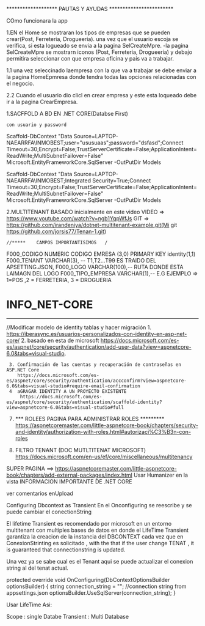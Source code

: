 ******************* PAUTAS Y AYUDAS ************************

COmo funcionara la app

1.EN el Home se mostraran los tipos de empresas que se pueden crear(Post, Ferreteria, Drogueeria).
  una vez que el usuario escoja se verifica, si esta logueado se envia a la pagina SelCreateMpre.
-la pagina SelCreateMpre se mostrarn iconos (Post, Ferreteria, Drogueeria) y debajo permitira seleccionar con que empresa oficina y pais va a trabajar.

  1.1 una vez seleccinado laempresa con la que va a trabajar se debe enviar a la pagina HomeEpmresa donde tendra todas       las opciones relacionadas con el negocio.
  
  2.2 Cuando el usuario dio clicl en crear empresa y este esta loqueado debe ir a la pagina CrearEmpresa.
   



1.SACFFOLD A BD EN .NET CORE(Databse First)

    con usuario y password
  
  Scaffold-DbContext "Data Source=LAPTOP-NAEARRFA\INMOBEST;user="ususuaas";password="dsfasd";Connect Timeout=30;Encrypt=False;TrustServerCertificate=False;ApplicationIntent=ReadWrite;MultiSubnetFailover=False" Microsoft.EntityFrameworkCore.SqlServer -OutPutDir Models  
  
  Scaffold-DbContext "Data Source=LAPTOP-NAEARRFA\INMOBEST;Integrated Security=True;Connect Timeout=30;Encrypt=False;TrustServerCertificate=False;ApplicationIntent=ReadWrite;MultiSubnetFailover=False" Microsoft.EntityFrameworkCore.SqlServer -OutPutDir Models

2.MULTITENANT 
  BASADO inicialmente en este video
    VIDEO => https://www.youtube.com/watch?v=ngb1YqpWfJs
    GIT => https://github.com/irandeniya/dotnet-multitenant-example.git(Mi git https://github.com/jorsis77/Tenan-1.git)

    //*****    CAMPOS IMPORTANTISIMOS   /
 F000_CODIGO NUMERIC   CODIGO EMRESA  (3,0) PRIMARY KEY identity(1,1)   
 F000_TENANT VARCHAR(3), -- T1,T2...T99 ES TRAIDO DEL APSETTING.JSON,
 F000_LOGO  VARCHAR(100),-- RUTA DONDE ESTA LAIMAGN DEL LOGO
 F000_TIPO_EMPRESA VARCHAR(1),-- E.G  EJEMPLO => 1=POS ,2 = FERRETERIA, 3 = DROGUERIA



# INFO_NET-CORE

********************************
  //Modificar modelo de identity  tablas y hacer migración
     1.  https://iberasync.es/usuarios-personalizados-con-identity-en-asp-net-core/
     2. basado en esta de microsoft 
          https://docs.microsoft.com/es-es/aspnet/core/security/authentication/add-user-data?view=aspnetcore-6.0&tabs=visual-studio.
      
     3. Confirmación de las cuentas y recuperación de contraseñas en ASP.NET Core
        https://docs.microsoft.com/es-es/aspnet/core/security/authentication/accconfirm?view=aspnetcore-6.0&tabs=visual-studio#require-email-confirmation
     4  aGRAGAR IDENTITY A UN PROYECTO EXISTENTE 
         https://docs.microsoft.com/es-es/aspnet/core/security/authentication/scaffold-identity?view=aspnetcore-6.0&tabs=visual-studio#full
         
  7. ***  ROLEES  PAGINA PARA ADMINISTRAR ROLES  *********
    https://aspnetcoremaster.com/little-aspnetcore-book/chapters/security-and-identity/authorization-with-roles.html#autorizaci%C3%B3n-con-roles          

8. FILTRO TENANT (DOC MUTLTITENAT MICROSOFT)
 https://docs.microsoft.com/en-us/ef/core/miscellaneous/multitenancy

SUPER PAGINA ==> https://aspnetcoremaster.com/little-aspnetcore-book/chapters/add-external-packages/index.html
Usar Humanizer en la vista
INFORMACION IMPORTANTE DE .NET CORE 


ver comentarios enUpload

Configuring Dbcontext as Transient
En el Onconfiguring se reescribe y se puede cambiar el conectionString

El lifetime Transient es recomendado por microsoft en un entorno multitenant con multiples bases de datos en donde el LifeTime Transient garantiza la creacion de la instancia del DBCONTEXT cada vez que en ConexionStrinting es solicitado , with the that if the user change TENAT , it is guaranteed that connectionstring is updated.

Una vez ya se sabe cual es el Tenant aqui se puede actualizar el conexion string al del tenat actual.

protected override void OnConfiguring(DbContextOptionsBuilder optionsBuilder)
{
string connection_string = ""; //connection string from appsettings.json
optionsBuilder.UseSqlServer(connection_string);
}

Usar LifeTime Asi:

Scope : single Databe
Transient : Multi Database
